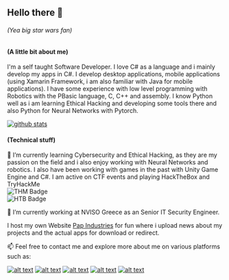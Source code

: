 <!--
**Konstantinos-Papanagnou/Konstantinos-Papanagnou** is a ✨ _special_ ✨ repository because its `README.md` (this file) appears on your GitHub profile.

Here are some ideas to get you started:

- 🔭 I’m currently working on ...
- 🌱 I’m currently learning ...
- 👯 I’m looking to collaborate on ...
- 🤔 I’m looking for help with ...
- 💬 Ask me about ...
- 📫 How to reach me: ...
- 😄 Pronouns: ...
- ⚡ Fun fact: ...
-->
## Hello there 👋
###### (Yea big star wars fan)


#### (A little bit about me)

I'm a self taught Software Developer. I love C# as a language and i mainly develop my apps in C#. I develop desktop applications, mobile applications (using Xamarin Framework, i am also familiar with Java for mobile applications). I have some experience with low level programming with Robotics with the PBasic language, C, C++ and assembly. I know Python well as i am learning Ethical Hacking and developing some tools there and also Python for Neural Networks with Pytorch.

[![github stats](https://github-readme-stats.vercel.app/api?username=Konstantinos-Papanagnou&theme=tokyonight&show_icons=true)](https://github.com/anuraghazra/github-readme-stats)

#### (Technical stuff)

🌱 I’m currently learning Cybersecurity and Ethical Hacking, as they are my passion on the field and i also enjoy working with Neural Networks and robotics. I also have been working with games in the past with Unity Game Engine and C#. I am active on CTF events and playing HackTheBox and TryHackMe <br>
![THM Badge](https://tryhackme-badges.s3.amazonaws.com/CrashOverride2k.png) <br>
![HTB Badge](https://www.hackthebox.eu/badge/image/255968) <br>

🔭 I’m currently working at NVISO Greece as an Senior IT Security Engineer.
 
I host my own Website [Pap Industries](http://papindustries.ddns.net) for fun where i upload news about my projects and the actual apps for download or redirect.

📫 Feel free to contact me and explore more about me on various platforms such as:

[![alt text][1.1]][1]
[![alt text][2.1]][2]
[![alt text][3.1]][3]
[![alt text][4.1]][4]
[![alt text][5.1]][5]

[1.1]: https://img.icons8.com/small/32/000000/linkedin.png
[2.1]: https://img.icons8.com/small/32/000000/facebook.png
[3.1]: https://img.icons8.com/small/32/000000/instagram-new.png
[4.1]: https://img.icons8.com/small/32/000000/youtube.png
[5.1]: https://img.icons8.com/small/32/000000/github.png

[1]: https://www.linkedin.com/in/konstantinos-papanagnou-7989ba195
[2]: https://www.facebook.com/kostantinos.pap.3
[3]: https://www.instagram.com/konstantinos._pap_
[4]: https://www.youtube.com/channel/UCIe7HQsoWCTCidJ5RqDajPg
[5]: http://www.github.com/Konstantinos-Papanagnou
